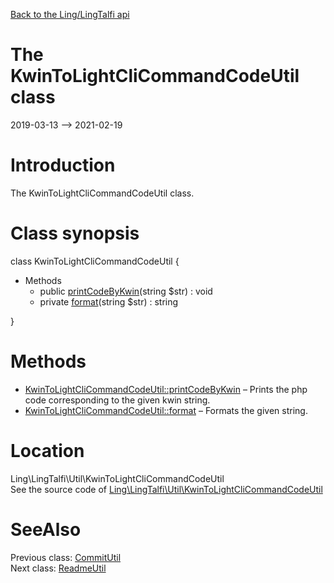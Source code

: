 [Back to the Ling/LingTalfi api](https://github.com/lingtalfi/LingTalfi/blob/master/doc/api/Ling/LingTalfi.md)



The KwinToLightCliCommandCodeUtil class
================
2019-03-13 --> 2021-02-19






Introduction
============

The KwinToLightCliCommandCodeUtil class.



Class synopsis
==============


class <span class="pl-k">KwinToLightCliCommandCodeUtil</span>  {

- Methods
    - public [printCodeByKwin](https://github.com/lingtalfi/LingTalfi/blob/master/doc/api/Ling/LingTalfi/Util/KwinToLightCliCommandCodeUtil/printCodeByKwin.md)(string $str) : void
    - private [format](https://github.com/lingtalfi/LingTalfi/blob/master/doc/api/Ling/LingTalfi/Util/KwinToLightCliCommandCodeUtil/format.md)(string $str) : string

}






Methods
==============

- [KwinToLightCliCommandCodeUtil::printCodeByKwin](https://github.com/lingtalfi/LingTalfi/blob/master/doc/api/Ling/LingTalfi/Util/KwinToLightCliCommandCodeUtil/printCodeByKwin.md) &ndash; Prints the php code corresponding to the given kwin string.
- [KwinToLightCliCommandCodeUtil::format](https://github.com/lingtalfi/LingTalfi/blob/master/doc/api/Ling/LingTalfi/Util/KwinToLightCliCommandCodeUtil/format.md) &ndash; Formats the given string.





Location
=============
Ling\LingTalfi\Util\KwinToLightCliCommandCodeUtil<br>
See the source code of [Ling\LingTalfi\Util\KwinToLightCliCommandCodeUtil](https://github.com/lingtalfi/LingTalfi/blob/master/Util/KwinToLightCliCommandCodeUtil.php)



SeeAlso
==============
Previous class: [CommitUtil](https://github.com/lingtalfi/LingTalfi/blob/master/doc/api/Ling/LingTalfi/Util/CommitUtil.md)<br>Next class: [ReadmeUtil](https://github.com/lingtalfi/LingTalfi/blob/master/doc/api/Ling/LingTalfi/Util/ReadmeUtil.md)<br>
